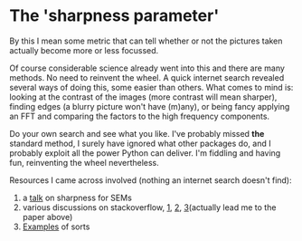 # The 'sharpness parameter'

By this I mean some metric that can tell whether or not the pictures taken actually become more or less focussed.

Of course considerable science already went into this and there are many methods. No need to reinvent the wheel. A quick internet search revealed several ways of doing this, some easier than others. What comes to mind is: looking at the contrast of the images (more contrast will mean sharper), finding edges (a blurry picture won't have (m)any), or being fancy applying an FFT and comparing the factors to the high frequency components.

Do your own search and see what you like. I've probably missed **the** standard method, I surely have ignored what other packages do, and I probably exploit all the power Python can deliver. I'm fiddling and having fun, reinventing the wheel nevertheless.

Resources I came across involved (nothing an internet search doesn't find):
1. a [talk](http://www.csl.cornell.edu/~cbatten/pdfs/batten-image-processing-sem-slides-scanning2001.pdf) on sharpness for SEMs
2. various discussions on stackoverflow, [1](https://stackoverflow.com/questions/6123443/calculating-image-acutance/6129542#6129542), [2](https://stackoverflow.com/questions/6646371/detect-which-image-is-sharper), [3](https://stackoverflow.com/questions/17887883/image-sharpness-metric)(actually lead me to the paper above)
3. [Examples](https://opencv-python-tutroals.readthedocs.io/en/latest/py_tutorials/py_imgproc/py_gradients/py_gradients.html#gradients) of sorts

